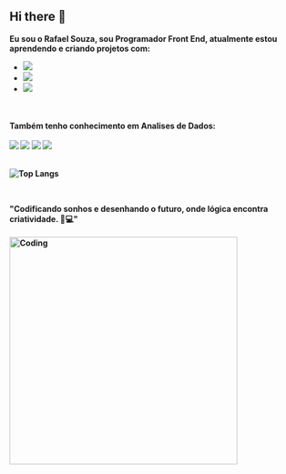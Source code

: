 ## Hi there 👋

<b>Eu sou o Rafael Souza, sou Programador Front End, atualmente estou aprendendo e criando projetos com: <b>
<br>
  - <img src="https://img.shields.io/badge/HTML-239120?style=for-the-badge&logo=html5&logoColor=white" />
  - <img src="https://img.shields.io/badge/HTML5-E34F26?style=for-the-badge&logo=html5&logoColor=white" />
  - <img src="https://img.shields.io/badge/CSS-239120?&style=for-the-badge&logo=css3&logoColor=white" />
<br>
<br>
<b>Também tenho conhecimento em Analises de Dados: <b>
<br>
<br>
   <img src="https://img.shields.io/badge/Colab-F9AB00?style=for-the-badge&logo=googlecolab&color=525252" />
   <img src="https://img.shields.io/badge/Python-14354C?style=for-the-badge&logo=python&logoColor=white" />
   <img src="https://img.shields.io/badge/MySQL-005C84?style=for-the-badge&logo=mysql&logoColor=white" />
   <img src="https://img.shields.io/badge/Google%20Sheets-34A853?style=for-the-badge&logo=google-sheets&logoColor=white" />

   <br>
   <br>

![Top Langs](https://github-readme-stats.vercel.app/api/top-langs/?username=Rafaell-SSouza&hide_progress=true)
  
<br>
   
"Codificando sonhos e desenhando o futuro, onde lógica encontra criatividade. 🌌💻"
<br>
<br>
<img align="left" alt="Coding" width="400" src="https://media2.dev.to/dynamic/image/width=800%2Cheight=%2Cfit=scale-down%2Cgravity=auto%2Cformat=auto/https%3A%2F%2Fmedia1.tenor.com%2Fimages%2F0c34272909ee2a4db5606a014082312b%2Ftenor.gif%3Fitemid%3D15828752">

